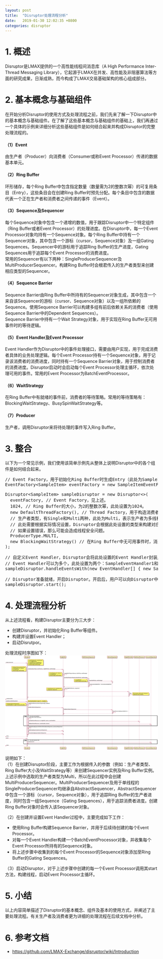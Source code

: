 ```yaml
---
layout: post
title:  "Disruptor处理流程分析"
date:   2019-01-30 12:02:35 +0800
categories: disruptor
---
```


# 1. 概述
Disruptor是LMAX提供的一个高性能线程间消息库（A High Performance Inter-Thread Messaging Library），它起源于LMAX在并发、高性能及非阻塞算法等方面的研究成果，日渐成熟，而今构成了LMAX交易基础架构的核心组成部分。<br/>

# 2. 基本概念与基础组件
在开始分析Disruptor的使用方式及处理流程之前，我们先来了解一下Disruptor中的基本概念与基础组件。在了解了这些基本概念与基础组件的基础上，我们再通过一个具体的示例来详细分析这些基础组件是如何结合起来并构成Disruptor的完整处理流程的。
#### （1）Event
由生产者（Producer）向消费者（Consumer或称Event Processor）传递的数据基本单元。

#### （2）Ring Buffer
环形储存，每个Ring Buffer中包含指定数量（数量需为2的整数次幂）的可复用条目（Entry），这些条目会在创建Ring Buffer时预先分配。每个条目中包含的数据代表一个正在生产者和消费者之间传递的事件（Event）。

#### （3）Sequence及Sequencer
每个Sequence对象中包含一个递增的数值，用于跟踪Disruptor中一个特定组件（Ring Buffer或者Event Processor）的处理进度。在Disruptor中，每一个Event Processor对象均持有一个Sequence对象。每个Ring Buffer中持有一个Sequencer对象，其中包含一个游标（cursor，Sequence对象）及一组Gating Sequences。Sequencer中的游标用于追踪Ring Buffer的生产进度，Gating Sequences用于追踪每个Event Processor的消费进度。<br/>
常用的Sequencer有以下两种：SingleProducerSequencer及MultiProducerSequencer。构建Ring Buffer时会根君传入的生产者类型来创建相应类型的Sequencer。

#### （4）Sequence Barrier 
Sequence Barrier由Ring Buffer中所持有的Sequencer对象生成，其中包含一个来自该Sequencer的游标（cursor、Sequence对象）以及一组所依赖的Sequence。使用Sequence Barrier可以构建多组有前后依赖关系的消费者（使用Sequence Barrier中的Dependent Sequences）。<br/>
Sequence Barrier中持有一个Wait Strategy对象，用于实现在Ring Buffer无可用事件时的等待逻辑。

#### （5）Event Handler及Event Processor 
Event Handler作为Disruptor中的事件处理接口，需要由用户实现，用于完成消费者具体的业务处理逻辑。每个Event Processor持有一个Sequence对象，用于记录该消费者的消费进度，同时持有一个Sequence Barrier对象，用于控制消费者的消费进度。Disruptor启动时会启动每个Event Processor处理主循环，依次处理可用的事件。常用的Event Processor为BatchEventProcessor。

#### （6）WaitStrategy
在Ring Buffer中有就绪的事件前，消费者的等待策略。常用的等待策略有：BlockingWaitStrategy、BusySpinWaitStrategy等。

#### （7）Producer
生产者，调用Disruptor来将待处理的事件写入Ring Buffer。

# 3. 整合
以下为一个常见示例，我们使用该简单示例先从整体上说明Disruptor中的各个组件是如何结合起来。<br/>
<pre>
// Event Factory，用于初始化Ring Buffer时生成Entry（此处为SampleItem），并填充至Ring Buffer中。
EventFactory&lt;SampleItem&gt; eventFactory = new SampleItemEventFactory();

Disruptor&lt;SampleItem&gt; sampleDisruptor = new Disruptor<>(
  eventFactory, // Event Factory，见上述。
  1024, // Ring Buffer的大小，为2的整数次幂，此处设置为1024。
  new DefaultThreadFactory(), // Thread Factory，用于构造消费者线程。
  // 生产者类型，有Single和Multi两种，此处为Multi，表示生产者为多线程。
  // 此处需要根据实际情况设置，Disruptor会根据此处设置的类型来构建对应的Sequencer。
  // 如果设置错误，那么可能会造成线程安全问题。
  ProducerType.MULTI, 
  new BlockingWaitStrategy() // 在Ring Buffer中无可用事件时，消费者的等待策略。
); 

// 自定义Event Handler，Disruptor会将此处设置的Event Handler封装成对应的Event Processor，默认使用BatchEventProcessor。
// Event Handler可以为多个，此处设置为两个：SampleEventHandler1和SampleEventHandler2。
sampleDisruptor.handleEventsWith(new EventHandler[] { new SampleEventHandler1(), new SampleEventHandler2() });

// Disruptor准备就绪，开启Disruptor。开启后，用户可以向Disruptor中发布（Publish）事件，消费者消费事件。
sampleDisruptor.start();
</pre>

# 4. 处理流程分析
从上述流程看，构建Disruptor主要分为三大步：
* 创建Disruptor，并初始化Ring Buffer等组件。
* 构建并设置Event Handler；
* 启动Disrutpor。<br/>

处理流程时序图如下：<br/>
![Disruptor处理流程](/assets/images/disruptor_sequence.png)

说明如下：<br/>
（1）在创建Disruptor阶段，主要工作为根据传入的参数（例如：生产者类型、Ring Buffer大小及WaitStrategy等）来创建Sequencer实例及Ring Buffer实例。上述示例中选取的生产者类型为Multi，所以在此过程中会创建MultiProducerSequencer。MultiProducerSequencer及用于单线程的SingleProducerSequencer均继承自AbstractSequencer，AbstractSequencer中包含一个游标（cursor，Sequence对象），用于追踪Ring Buffer的生产者进度，同时包含一组Sequence（Gating Sequences），用于追踪消费者进度。创建Ring Buffer对象时会传入该Sequencer对象。

（2）在创建并设置Event Handler过程中，主要完成如下工作：
* 使用Ring Buffer构建Sequence Barrier，并用于后续待创建的每个Event Processor。
* 对每一个Event Handler构建一个BatchEventProcessor对象，并收集每个Event Processor所持有的Sequence对象。
* 将上述步骤中收集到的每个Event Processor的Sequence对象添加至Ring Buffer的Gating Sequences。

（3）启动Disruptor，对于上述步骤中创建的每一个Event Processor调用其start方法，构建线程，启动Event Processor主循环。

# 5. 小结
以上内容简单描述了Disruptor的基本概念、组件及基本的使用方式，并阐述了主要处理流程。有关生产者及消费者更为详细的处理流程在后续文档中分析。

# 6. 参考文档
* https://github.com/LMAX-Exchange/disruptor/wiki/Introduction
